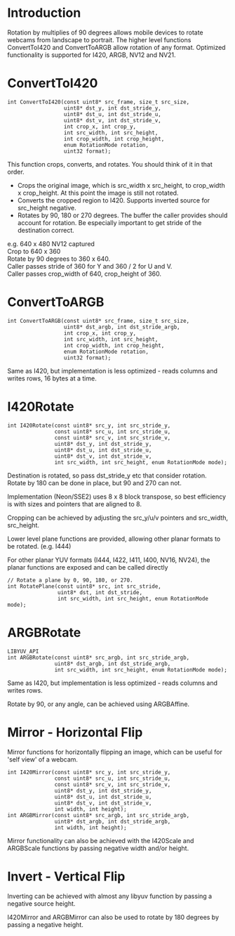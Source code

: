 # Introduction

Rotation by multiplies of 90 degrees allows mobile devices to rotate webcams from landscape to portrait.  The higher level functions ConvertToI420 and ConvertToARGB allow rotation of any format.  Optimized functionality is supported for I420, ARGB, NV12 and NV21.

# ConvertToI420

    int ConvertToI420(const uint8* src_frame, size_t src_size,
                      uint8* dst_y, int dst_stride_y,
                      uint8* dst_u, int dst_stride_u,
                      uint8* dst_v, int dst_stride_v,
                      int crop_x, int crop_y,
                      int src_width, int src_height,
                      int crop_width, int crop_height,
                      enum RotationMode rotation,
                      uint32 format);

This function crops, converts, and rotates.  You should think of it in that order.
  * Crops the original image, which is src_width x src_height, to crop_width x crop_height.  At this point the image is still not rotated.
  * Converts the cropped region to I420.  Supports inverted source for src_height negative.
  * Rotates by 90, 180 or 270 degrees.
The buffer the caller provides should account for rotation.  Be especially important to get stride of the destination correct.

e.g.
640 x 480 NV12 captured<br>
Crop to 640 x 360<br>
Rotate by 90 degrees to 360 x 640.<br>
Caller passes stride of 360 for Y and 360 / 2 for U and V.<br>
Caller passes crop_width of 640, crop_height of 360.<br>

# ConvertToARGB

    int ConvertToARGB(const uint8* src_frame, size_t src_size,
                      uint8* dst_argb, int dst_stride_argb,
                      int crop_x, int crop_y,
                      int src_width, int src_height,
                      int crop_width, int crop_height,
                      enum RotationMode rotation,
                      uint32 format);

Same as I420, but implementation is less optimized - reads columns and writes rows, 16 bytes at a time.

# I420Rotate

    int I420Rotate(const uint8* src_y, int src_stride_y,
                   const uint8* src_u, int src_stride_u,
                   const uint8* src_v, int src_stride_v,
                   uint8* dst_y, int dst_stride_y,
                   uint8* dst_u, int dst_stride_u,
                   uint8* dst_v, int dst_stride_v,
                   int src_width, int src_height, enum RotationMode mode);

Destination is rotated, so pass dst_stride_y etc that consider rotation.<br>
Rotate by 180 can be done in place, but 90 and 270 can not.

Implementation (Neon/SSE2) uses 8 x 8 block transpose, so best efficiency is with sizes and pointers that are aligned to 8.

Cropping can be achieved by adjusting the src_y/u/v pointers and src_width, src_height.

Lower level plane functions are provided, allowing other planar formats to be rotated.  (e.g. I444)

For other planar YUV formats (I444, I422, I411, I400, NV16, NV24), the planar functions are exposed and can be called directly


    // Rotate a plane by 0, 90, 180, or 270.
    int RotatePlane(const uint8* src, int src_stride,
                    uint8* dst, int dst_stride,
                    int src_width, int src_height, enum RotationMode mode);

# ARGBRotate

    LIBYUV_API
    int ARGBRotate(const uint8* src_argb, int src_stride_argb,
                   uint8* dst_argb, int dst_stride_argb,
                   int src_width, int src_height, enum RotationMode mode);

Same as I420, but implementation is less optimized - reads columns and writes rows.

Rotate by 90, or any angle, can be achieved using ARGBAffine.

# Mirror - Horizontal Flip

Mirror functions for horizontally flipping an image, which can be useful for 'self view' of a webcam.

    int I420Mirror(const uint8* src_y, int src_stride_y,
                   const uint8* src_u, int src_stride_u,
                   const uint8* src_v, int src_stride_v,
                   uint8* dst_y, int dst_stride_y,
                   uint8* dst_u, int dst_stride_u,
                   uint8* dst_v, int dst_stride_v,
                   int width, int height);
    int ARGBMirror(const uint8* src_argb, int src_stride_argb,
                   uint8* dst_argb, int dst_stride_argb,
                   int width, int height);

Mirror functionality can also be achieved with the I420Scale and ARGBScale functions by passing negative width and/or height.

# Invert - Vertical Flip

Inverting can be achieved with almost any libyuv function by passing a negative source height.

I420Mirror and ARGBMirror can also be used to rotate by 180 degrees by passing a negative height.



